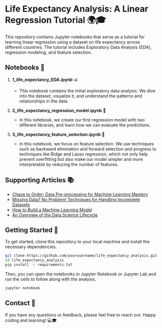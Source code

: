 # Life Expectancy Analysis: A Linear Regression Tutorial 🌍🎓

This repository contains Jupyter notebooks that serve as a tutorial for learning linear regression using a dataset on life expectancy across different countries. The tutorial includes Exploratory Data Analysis (EDA), regression modeling, and feature selection. 

## Notebooks 📓

1. **1_life_expectancy_EDA.ipynb** 📊
    - This notebook contains the initial exploratory data analysis. We dive into the dataset, visualize it, and understand the patterns and relationships in the data.

3. **2_life_expectancy_regression_model.ipynb** 🧮
    - In this notebook, we create our first regression model with two different libraries, and learn how we can evaluate the predictions.

4. **3_life_expectancy_feature_selection.ipynb** 🎯
    - In this notebook, we focus on feature selection. We use techniques such as backward elimination and forward selection and progress to techniques like Ridge and Lasso regression, which not only help prevent overfitting but also make our model simpler and more interpretable by reducing the number of features.

## Supporting Articles 📚

- [Chaos to Order: Data Pre-processing for Machine Learning Mastery](https://medium.com/@h.jurza/chaos-to-order-data-pre-processing-for-machine-learning-mastery-9921345ba7d0)
- [Missing Data? No Problem! Techniques for Handling Incomplete Datasets](https://medium.com/@h.jurza/missing-data-no-problem-techniques-for-handling-incomplete-datasets-2a1e48118445)
- [How to Build a Machine Learning Model](https://medium.com/@h.jurza/how-to-build-a-machine-learning-model-ab8baf9e5dd8)
- [An Overview of the Data Science Lifecycle](https://medium.com/@h.jurza/an-overview-of-the-data-science-lifecycle-72b3e082296)

## Getting Started 🚀

To get started, clone this repository to your local machine and install the necessary dependencies.

```bash
git clone https://github.com/yourusername/life_expectancy_analysis.git
cd life_expectancy_analysis
pip install -r requirements.txt
```

Then, you can open the notebooks in Jupyter Notebook or Jupyter Lab and run the cells to follow along with the analysis.

```bash
jupyter notebook
```

## Contact 📧

If you have any questions or feedback, please feel free to reach out. Happy coding and learning! 💻🎓
